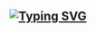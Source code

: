 ## [![Typing SVG](https://readme-typing-svg.demolab.com/?lines=Welocom+to+Dohyeon's+GitHub+👋;환영합니다👋)](https://git.io/typing-svg)








<!--![header](https://capsule-render.vercel.app/api?type=cylinder&color=timeAuto&height=300&section=header&text=Welcome%20To-nl-Doheyon's%20Github%20&fontSize=90)-->
<!--
**dodohy25n/dodohy25n** is a ✨ _special_ ✨ repository because its `README.md` (this file) appears on your GitHub profile.

Here are some ideas to get you started:

- 🔭 I’m currently working on ...
- 🌱 I’m currently learning ...
- 👯 I’m looking to collaborate on ...
- 🤔 I’m looking for help with ...
- 💬 Ask me about ...
- 📫 How to reach me: ...
- 😄 Pronouns: ...
- ⚡ Fun fact: ...
-->
